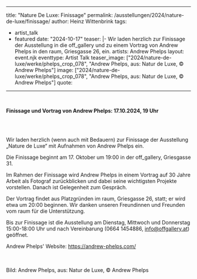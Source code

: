 ---
title: "Nature De Luxe: Finissage"
permalink: /ausstellungen/2024/nature-de-luxe/finissage/
author: Heinz Wittenbrink
tags:
  - artist_talk
  - featured
date: "2024-10-17"
teaser: |-
  Wir laden herzlich zur Finissage der Ausstellung in die off_gallery und zu einem Vortrag von Andrew Phelps in den raum,  Griesgasse 26, ein.
artists: Andrew Phelps
layout: event.njk
eventtype: Artist Talk
teaser_image: ["2024/nature-de-luxe/werke/phelps_crop_078", "Andrew Phelps, aus: Natur de Luxe,  © Andrew Phelps"]
image:  ["2024/nature-de-luxe/werke/phelps_crop_078", "Andrew Phelps, aus: Natur de Luxe,  © Andrew Phelps"]
quote:

----

<br/>



**Finissage und Vortrag von Andrew Phelps: 17.10.2024, 19 Uhr**


<br/>

<br/>

Wir laden herzlich (wenn auch mit Bedauern) zur Finissage der Ausstellung „Nature de Luxe“ mit Aufnahmen von Andrew Phelps ein.

Die Finissage beginnt am 17. Oktober um 19:00 in der off_gallery, Griesgasse 31.

Im Rahmen der Finissage wird Andrew Phelps in einem Vortrag auf 30 Jahre Arbeit als Fotograf zurückblicken und dabei seine wichtigsten Projekte vorstellen. Danach ist Gelegenheit zum Gespräch.

Der Vortrag findet aus Platzgründen im raum, Griesgasse 26, statt; er wird etwa um 20:00 beginnen. Wir danken unseren Freundinnen und Freunden vom raum für die Unterstützung.

Bis zur Finissage ist die Ausstellung am Dienstag, Mittwoch und Donnerstag 15:00-18:00 Uhr und nach Vereinbarung (0664 1454886, info@offgallery.at) geöffnet.

Andrew Phelps' Website: https://andrew-phelps.com/

<br/>

<br/>
Bild: Andrew Phelps, aus: Natur de Luxe,  © Andrew Phelps
